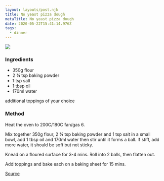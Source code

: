 ```yaml
---
layout: layouts/post.njk
title: No yeast pizza dough
metaTitle: No yeast pizza dough
date: 2020-05-22T15:41:14.976Z
tags:
  - dinner
---
```

![](/images/pizza.jpg)

### Ingredients

* 350g flour
* 2 ¾ tsp baking powder
* 1 tsp salt
* 1 tbsp oil
* 170ml water

additional toppings of your choice

### Method

Heat the oven to 200C/180C fan/gas 6.

Mix together 350g flour, 2 ¾ tsp baking powder and 1 tsp salt in a small bowl, add 1 tbsp oil and 170ml water then stir until it forms a ball. If stiff, add more water, it should be soft but not sticky.

Knead on a floured surface for 3-4 mins. Roll into 2 balls, then flatten out.

Add toppings and bake each on a baking sheet for 15 mins.

[Source](https://www.bbcgoodfood.com/recipes/no-yeast-pizza-dough)